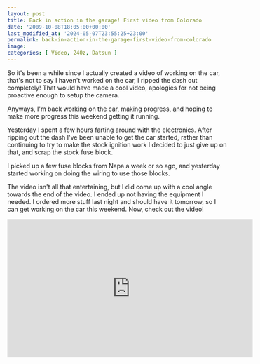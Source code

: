 ```yaml
---
layout: post
title: Back in action in the garage! First video from Colorado
date: '2009-10-08T18:05:00+00:00'
last_modified_at: '2024-05-07T23:55:25+23:00'
permalink: back-in-action-in-the-garage-first-video-from-colorado
image: 
categories: [ Video, 240z, Datsun ]
---
```

So it's been a while since I actually created a video of working on the car, that's not to say I haven't worked on the car, I ripped the dash out completely! That would have made a cool video, apologies for not being proactive enough to setup the camera.

Anyways, I'm back working on the car, making progress, and hoping to make more progress this weekend getting it running.

Yesterday I spent a few hours farting around with the electronics. After ripping out the dash I've been unable to get the car started, rather than continuing to try to make the stock ignition work I decided to just give up on that, and scrap the stock fuse block.

I picked up a few fuse blocks from Napa a week or so ago, and yesterday started working on doing the wiring to use those blocks.

The video isn't all that entertaining, but I did come up with a cool angle towards the end of the video. I ended up not having the equipment I needed. I ordered more stuff last night and should have it tomorrow, so I can get working on the car this weekend. Now, check out the video!

<iframe width="560" height="315" src="https://www.youtube.com/embed/E-yBMqf5nR8?si=nvJG_CfZIwB_KcaI" title="YouTube video player" frameborder="0" allow="accelerometer; autoplay; clipboard-write; encrypted-media; gyroscope; picture-in-picture; web-share" referrerpolicy="strict-origin-when-cross-origin" allowfullscreen></iframe>